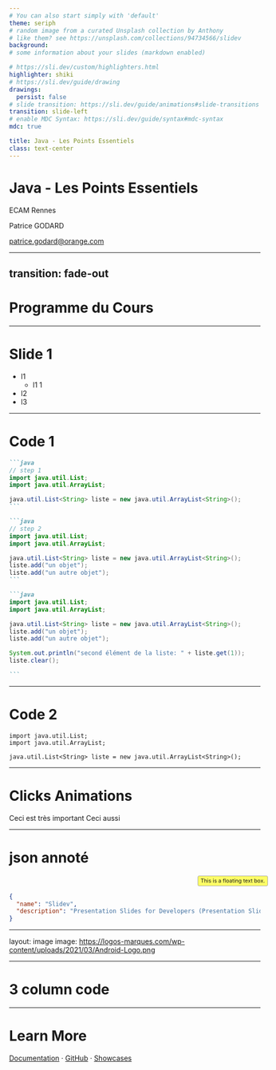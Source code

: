 ```yaml
---
# You can also start simply with 'default'
theme: seriph
# random image from a curated Unsplash collection by Anthony
# like them? see https://unsplash.com/collections/94734566/slidev
background: 
# some information about your slides (markdown enabled)

# https://sli.dev/custom/highlighters.html
highlighter: shiki
# https://sli.dev/guide/drawing
drawings:
  persist: false
# slide transition: https://sli.dev/guide/animations#slide-transitions
transition: slide-left
# enable MDC Syntax: https://sli.dev/guide/syntax#mdc-syntax
mdc: true

title: Java - Les Points Essentiels
class: text-center
---
```


# Java - Les Points Essentiels

ECAM Rennes

Patrice GODARD

patrice.godard@orange.com
<!--
The last comment block of each slide will be treated as slide notes. It will be visible and editable in Presenter Mode along with the slide. [Read more in the docs](https://sli.dev/guide/syntax.html#notes)
-->

---
transition: fade-out
---

# Programme du Cours

<Toc minDepth="1" maxDepth="1"></Toc>

---

# Slide 1

  - l1
    - l1 1
  - l2
  - l3
  
---

# Code 1


````md magic-move {lines: true}
```java
// step 1
import java.util.List;
import java.util.ArrayList;

java.util.List<String> liste = new java.util.ArrayList<String>();
```

```java
// step 2
import java.util.List;
import java.util.ArrayList;

java.util.List<String> liste = new java.util.ArrayList<String>();
liste.add("un objet");
liste.add("un autre objet");
```

```java
import java.util.List;
import java.util.ArrayList;

java.util.List<String> liste = new java.util.ArrayList<String>();
liste.add("un objet");
liste.add("un autre objet");

System.out.println("second élément de la liste: " + liste.get(1));
liste.clear();

```
````

---

# Code 2

```java{monaco}
import java.util.List;
import java.util.ArrayList;

java.util.List<String> liste = new java.util.ArrayList<String>();
```

---

# Clicks Animations

<v-click>
Ceci est <span v-mark.red="1">très important</span>
</v-click>
<v-click>
Ceci <span v-mark.circle.orange="2">aussi</span>
</v-click>

---

# json annoté

<style>
/* Add your custom styles here */
.text-box {  
  position: relative;
  display: inline-block;
  font-size: 8pt;
  padding: 3px 5px;
  background-color: #FFFF66;
  border: 1px solid #aaa;
  border-radius: 3px;
}

.tb1 {
  position: relative;
  top: 0mm; left: 100mm;
}
</style>

<!-- Add your custom HTML here -->
<div class="text-box tb1">
  This is a floating text box.  
</div>


```json
{
  "name": "Slidev",
  "description": "Presentation Slides for Developers (Presentation Slides for Developers)"
}
```

---
layout: image
image: https://logos-marques.com/wp-content/uploads/2021/03/Android-Logo.png

---
# 3 column code

<v-click>
<div
  v-motion
  :initial="{ y: -80 }"
  :enter="{ y: 0 }"
  :click-1="{ y: 40 }"
  :leave="{ y: 1000 }"
>
  <Arrow x1="30mm" y1="30mm" x2="70mm" y2="30mm" width="1" color="#777"/>
</div>
</v-click>

---

# Learn More

[Documentation](https://sli.dev) · [GitHub](https://github.com/slidevjs/slidev) · [Showcases](https://sli.dev/showcases.html)

<PoweredBySlidev mt-10 />
